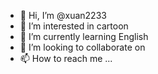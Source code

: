 - 👋 Hi, I’m @xuan2233
- 👀 I’m interested in cartoon
- 🌱 I’m currently learning English
- 💞️ I’m looking to collaborate on 
- 📫 How to reach me ...

<!---
xuan2233/xuan2233 is a ✨ special ✨ repository because its `README.md` (this file) appears on your GitHub profile.
You can click the Preview link to take a look at your changes.
--->

